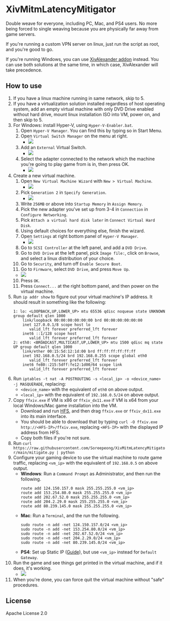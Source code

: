# XivMitmLatencyMitigator
Double weave for everyone, including PC, Mac, and PS4 users. No more being forced to single weaving because you are physically far away from game servers.

If you're running a custom VPN server on linux, just run the script as root, and you're good to go.

If you're running Windows, you can use [XivAlexander addon](https://github.com/Soreepeong/XivAlexander) instead. You can use both solutions at the same time, in which case, XivAlexander will take precedence. 

## How to use
1. If you have a linux machine running in same network, skip to 5.
2. If you have a virtualization solution installed regardless of host operating system, add an empty virtual machine with only DVD Drive enabled without hard drive, mount linux installation ISO into VM, power on, and then skip to 5.
3. For Windows: install Hyper-V, using `Hyper-V-Enabler.bat`.
   1. Open `Hyper-V Manager`. You can find this by typing so in Start Menu.
   2. Open `Virtual Switch Manager` on the menu at right.
      * ![](img/hv1.png)
   3. Add an `External` Virtual Switch.
      * ![](img/hv2.png)
   4. Select the adapter connected to the network which the machine you're going to play game from is in, then press OK.
      * ![](img/hv3.png)
4. Create a new virtual machine.
   1. Open `New Virtual Machine Wizard` with `New > Virtual Machine`.
      * ![](img/hv4.png)
   2. Pick `Generation 2` in `Specify Generation`.
      * ![](img/hv5.png)
   3. Write `256MB` or above into `Startup Memory` in `Assign Memory`.
   4. Pick the new adapter you've set up from 3-4 in `Connection` in `Configure Networking`.
   5. Pick `Attach a virtual hard disk later` in `Connect Virtual Hard Disk`.
   6. Using default choices for everything else, finish the wizard.
   7. Open `Settings` at right bottom panel of `Hyper-V Manager`.
      * ![](img/hv6.png)
   8. Go to `SCSI Controller` at the left panel, and add a `DVD Drive`.
   9. Go to `DVD Drive` at the left panel, pick `Image file:`, click on `Browse`, and select a linux distribution of your choice.
   10. Go to `Security`, and turn off `Enable Secure Boot`.
   11. Go to `Firmware`, select `DVD Drive`, and press `Move Up`.
   * ![](img/hv7.png)
   10. Press `OK`.
   11. Press `Connect...` at the right bottom panel, and then power on the virtual machine.
5. Run `ip addr show` to figure out your virtual machine's IP address. It should result in something like the following:
   ```
   1: lo: <LOOPBACK,UP,LOWER_UP> mtu 65536 qdisc noqueue state UNKNOWN group default qlen 1000
       link/loopback 00:00:00:00:00:00 brd 00:00:00:00:00:00
       inet 127.0.0.1/8 scope host lo
          valid_lft forever preferred_lft forever
       inet6 ::1/128 scope host
          valid_lft forever preferred_lft forever
   2: eth0: <BROADCAST,MULTICAST,UP,LOWER_UP> mtu 1500 qdisc mq state UP group default qlen 1000
       link/ether 00:15:5d:12:1d:00 brd ff:ff:ff:ff:ff:ff
       inet 192.168.0.5/24 brd 192.168.0.255 scope global eth0
          valid_lft forever preferred_lft forever
       inet6 fe80::215:5dff:fe12:1d00/64 scope link
          valid_lft forever preferred_lft forever
   ```
6. Run `iptables -t nat -A POSTROUTING -s <local_ip> -o <device_name> -j MASQUERADE`, replacing:
   * `<device_name>` with the equivalent of `eth0` on above output.
   * `<local_ip>` with the equivalent of `192.168.0.5/24` on above output.
7. Copy `ffxiv.exe` if VM is x86 or `ffxiv_dx11.exe` if VM is x64 from your local Windows/Mac game installation into the VM.
   * Download and run [HFS](https://www.rejetto.com/hfs/?f=dl), and then drag `ffxiv.exe` or `ffxiv_dx11.exe` into its main interface.
   * You should be able to download that by typing `curl -O ffxiv.exe http://<HFS-IP>/ffxiv.exe`, replacing `<HFS-IP>`
     with the displayed IP address from HFS.
   * Copy both files if you're not sure.
8. Run `curl https://raw.githubusercontent.com/Soreepeong/XivMitmLatencyMitigator/main/mitigate.py | python`
9. Configure your gaming device to use the virtual machine to route game traffic, replacing `<vm_ip>` with the equivalent of `192.168.0.5` on above output.
   * **Windows**: Run a `Command Prompt` as Administrator, and then run the following.
     ```
     route add 124.150.157.0 mask 255.255.255.0 <vm_ip>
     route add 153.254.80.0 mask 255.255.255.0 <vm_ip>
     route add 202.67.52.0 mask 255.255.255.0 <vm_ip>
     route add 204.2.29.0 mask 255.255.255.0 <vm_ip>
     route add 80.239.145.0 mask 255.255.255.0 <vm_ip>
     ```
   * **Mac**: Run a `Terminal`, and the run the following.
     ```
     sudo route -n add -net 124.150.157.0/24 <vm_ip>
     sudo route -n add -net 153.254.80.0/24 <vm_ip>
     sudo route -n add -net 202.67.52.0/24 <vm_ip>
     sudo route -n add -net 204.2.29.0/24 <vm_ip>
     sudo route -n add -net 80.239.145.0/24 <vm_ip>
     ```
   * **PS4**: Set up Static IP ([Guide](https://www.linksys.com/gb/support-article?articleNum=216429)), but use `<vm_ip>` instead for `Default Gateway`.
10. Run the game and see things get printed in the virtual machine, and if it does, it's working.
    * ![](img/running.png)
11. When you're done, you can force quit the virtual machine without "safe" procedures.

## License
Apache License 2.0
